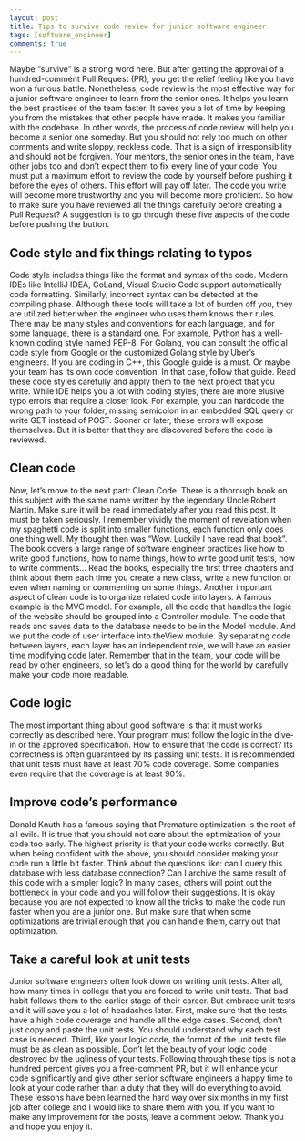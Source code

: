 ```yaml
---
layout: post
title: Tips to survive code review for junior software engineer
tags: [software_engineer]
comments: true
---
```


Maybe “survive” is a strong word here. But after getting the approval of a hundred-comment Pull Request (PR), you get the relief feeling like you have won a furious battle. Nonetheless, code review is the most effective way for a junior software engineer to learn from the senior ones. It helps you learn the best practices of the team faster. It saves you a lot of time by keeping you from the mistakes that other people have made. It makes you familiar with the codebase. In other words, the process of code review will help you become a senior one someday.
But you should not rely too much on other comments and write sloppy, reckless code. That is a sign of irresponsibility and should not be forgiven. Your mentors, the senior ones in the team, have other jobs too and don’t expect them to fix every line of your code. You must put a maximum effort to review the code by yourself before pushing it before the eyes of others. This effort will pay off later. The code you write will become more trustworthy and you will become more proficient.
So how to make sure you have reviewed all the things carefully before creating a Pull Request? A suggestion is to go through these five aspects of the code before pushing the button.
## Code style and fix things relating to typos
Code style includes things like the format and syntax of the code. Modern IDEs like IntelliJ IDEA, GoLand, Visual Studio Code support automatically code formatting. Similarly, incorrect syntax can be detected at the compiling phase. Although these tools will take a lot of burden off you, they are utilized better when the engineer who uses them knows their rules. There may be many styles and conventions for each language, and for some language, there is a standard one. For example, Python has a well-known coding style named PEP-8. For Golang, you can consult the official code style from Google or the customized Golang style by Uber’s engineers. If you are coding in C++, this Google guide is a must. Or maybe your team has its own code convention. In that case, follow that guide. Read these code styles carefully and apply them to the next project that you write.
While IDE helps you a lot with coding styles, there are more elusive typo errors that require a closer look. For example, you can hardcode the wrong path to your folder, missing semicolon in an embedded SQL query or write GET instead of POST. Sooner or later, these errors will expose themselves. But it is better that they are discovered before the code is reviewed.
## Clean code
Now, let’s move to the next part: Clean Code. There is a thorough book on this subject with the same name written by the legendary Uncle Robert Martin. Make sure it will be read immediately after you read this post. It must be taken seriously. I remember vividly the moment of revelation when my spaghetti code is split into smaller functions, each function only does one thing well. My thought then was “Wow. Luckily I have read that book”. The book covers a large range of software engineer practices like how to write good functions, how to name things, how to write good unit tests, how to write comments… Read the books, especially the first three chapters and think about them each time you create a new class, write a new function or even when naming or commenting on some things.
Another important aspect of clean code is to organize related code into layers. A famous example is the MVC model. For example, all the code that handles the logic of the website should be grouped into a Controller module. The code that reads and saves data to the database needs to be in the Model module. And we put the code of user interface into theView module. By separating code between layers, each layer has an independent role, we will have an easier time modifying code later.
Remember that in the team, your code will be read by other engineers, so let’s do a good thing for the world by carefully make your code more readable.
## Code logic
The most important thing about good software is that it must works correctly as described here. Your program must follow the logic in the dive-in or the approved specification. How to ensure that the code is correct? Its correctness is often guaranteed by its passing unit tests. It is recommended that unit tests must have at least 70% code coverage. Some companies even require that the coverage is at least 90%.
## Improve code’s performance
Donald Knuth has a famous saying that Premature optimization is the root of all evils. It is true that you should not care about the optimization of your code too early. The highest priority is that your code works correctly. But when being confident with the above, you should consider making your code run a little bit faster. Think about the questions like: can I query this database with less database connection? Can I archive the same result of this code with a simpler logic? In many cases, others will point out the bottleneck in your code and you will follow their suggestions. It is okay because you are not expected to know all the tricks to make the code run faster when you are a junior one. But make sure that when some optimizations are trivial enough that you can handle them, carry out that optimization.
## Take a careful look at unit tests
Junior software engineers often look down on writing unit tests. After all, how many times in college that you are forced to write unit tests. That bad habit follows them to the earlier stage of their career. But embrace unit tests and it will save you a lot of headaches later. First, make sure that the tests have a high code coverage and handle all the edge cases. Second, don’t just copy and paste the unit tests. You should understand why each test case is needed. Third, like your logic code, the format of the unit tests file must be as clean as possible. Don’t let the beauty of your logic code destroyed by the ugliness of your tests.
Following through these tips is not a hundred percent gives you a free-comment PR, but it will enhance your code significantly and give other senior software engineers a happy time to look at your code rather than a duty that they will do everything to avoid. These lessons have been learned the hard way over six months in my first job after college and I would like to share them with you. If you want to make any improvement for the posts, leave a comment below. Thank you and hope you enjoy it.
